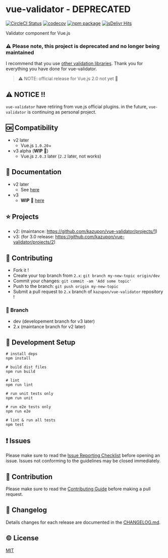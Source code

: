 # vue-validator - DEPRECATED

[![CircleCI Status](https://circleci.com/gh/kazupon/vue-validator/tree/dev.svg?style=shield&circle-token=36fad1862fbb44da91a28217df8fba769d6d1ce7)](https://circleci.com/gh/kazupon/vue-validator/tree/dev)
[![codecov](https://codecov.io/gh/kazupon/vue-validator/branch/dev/graph/badge.svg)](https://codecov.io/gh/kazupon/vue-validator)
[![npm package](https://img.shields.io/npm/v/vue-validator.svg)](https://www.npmjs.com/package/vue-validator)
[![jsDelivr Hits](https://data.jsdelivr.com/v1/package/npm/vue-validator/badge?style=rounded)](https://www.jsdelivr.com/package/npm/vue-validator)

Validator component for Vue.js

### :warning: Please note, this project is deprecated and no longer being maintained
I recommend that you use [other validation libraries](https://github.com/vuejs/awesome-vue#validation).
Thank you for everything you have done for vue-validator.

>:warning: NOTE: official release for Vue.js 2.0 not yet :construction:

## :warning: NOTICE !!
`vue-validator` have retiring from vue.js official plugins. in the future, `vue-validator` is continuing as personal project.

## :ok: Compatibility
- v2 later
    - Vue.js `1.0.20`+
- v3 alpha (**WIP** :construction:)
    - Vue.js `2.0.3` later (`2.2` later, not works)

## :book: Documentation
- v2 later
    - See [here](http://kazupon.github.io/vue-validator/)
- v3
    - **WIP** :construction: [here](https://kazupon.github.io/vue-validator/)

## :star: Projects
- v2: (maintance: https://github.com/kazupon/vue-validator/projects/1)
- v3: (for 3.0 release: https://github.com/kazupon/vue-validator/projects/2)

## :muscle: Contributing
- Fork it !
- Create your top branch from `2.x`: `git branch my-new-topic origin/dev`
- Commit your changes: `git commit -am 'Add some topic'`
- Push to the branch: `git push origin my-new-topic`
- Submit a pull request to `2.x` branch of `kazupon/vue-validator` repository !

### :leaves: Branch
- dev (developement branch for v3 later)
- 2.x (maintance branch for v2 later)


## :hammer: Development Setup

    # install deps
    npm install

    # build dist files
    npm run build

    # lint
    npm run lint

    # run unit tests only
    npm run unit

    # run e2e tests only
    npm run e2e

    # lint & run all tests
    npm test


## :exclamation: Issues

Please make sure to read the [Issue Reporting Checklist](https://github.com/vuejs/vue/blob/dev/.github/CONTRIBUTING.md#issue-reporting-guidelines) before opening an issue. Issues not conforming to the guidelines may be closed immediately.


## :rocket: Contribution

Please make sure to read the [Contributing Guide](https://github.com/vuejs/vue/blob/dev/.github/CONTRIBUTING.md) before making a pull request.


## :scroll: Changelog

Details changes for each release are documented in the [CHANGELOG.md](https://github.com/kazupon/vue-validator/blob/dev/CHANGELOG.md).


## :copyright: License

[MIT](http://opensource.org/licenses/MIT)
